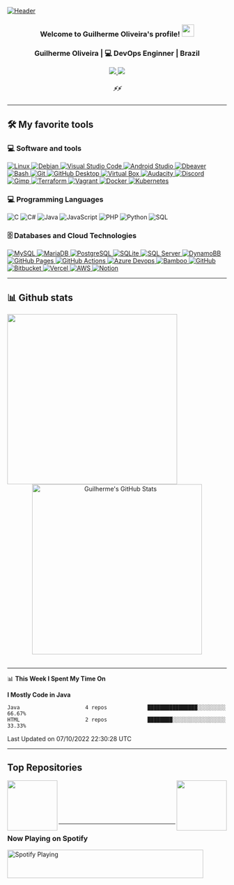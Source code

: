 [![Header](https://raw.githubusercontent.com/guilherme-aroliveira/guilherme-aroliveira/main/images/my_github_banner.png "Header")](https://www.linkedin.com/in/guilherme-oliveira-86ar/)

<h3 align="center">
    Welcome to Guilherme Oliveira's profile!
  <img src="https://github.com/guilherme-aroliveira/guilherme-aroliveira/blob/main/images/wave.gif" width="28">
</h3>

<div align="center">
  <h3> Guilherme Oliveira | 💻 DevOps Enginner | Brazil </h3>
</div>

<p align="center">
  <a href="https://www.linkedin.com/in/guilherme-oliveira-86ar/">
    <img src="https://img.shields.io/twitter/url?label=Linkedin&logo=Linkedin&style=social&url=https%3A%2F%2Fwww.linkedin.com%2Fin%2Fguilherme-oliveira-86ar%2F"/>
  </a>

  <a href="https://www.instagram.com/guilherme.ar86/">
    <img src="https://img.shields.io/twitter/url?label=Intagram&logo=Instagram&style=social&url=https%3A%2F%2Fwww.instagram.com%2Fguilherme.ar86%2F"/>
  </a>
</p>

<h5 align="center">
   <i>⚡️⚡️</i>
</h5>

  ---
## 🛠️ My favorite tools

### 💻 Software and tools
<p>
  <a href="#">
    <img alt="Linux" src="https://img.shields.io/badge/Linux-FCFCFC.svg?logo=Linux&logoColor=black"/>
    <img alt="Debian" src="https://img.shields.io/badge/Debian-FCFCFC.svg?logo=Debian&logoColor=red"/>
    <img alt="Visual Studio Code" src="https://img.shields.io/badge/Visual%20Studio%20Code-0078d7.svg?logo=visual-studio-code&logoColor=white"/>
    <img alt="Android Studio" src="https://img.shields.io/badge/Android Studio-FCFCFC.svg?logo=androidstudio&logoColor=green"/>
    <img alt="Dbeaver" src="https://custom-icon-badges.demolab.com/badge/-Dbeaver-372923?logo=dbeaver-mono&logoColor=white"/>
    <img alt="Bash" src="https://img.shields.io/badge/Bash-121011.svg?logo=gnu-bash&logoColor=white">
    <img alt="Git" src="https://img.shields.io/badge/Git-F05033.svg?logo=git&logoColor=white"/>
    <img alt="GitHub Desktop" src="https://img.shields.io/badge/GitHub%20Desktop-8034A9.svg?logo=github&logoColor=white">
    <img alt="Virtual Box" src="https://img.shields.io/badge/Virtual Box-FFFFFF.svg?logo=virtualbox&logoColor=blue"/>
    <img alt="Audacity" src="https://img.shields.io/badge/-Audacity-0000CC?logo=audacity&logoColor=white">
    <img alt="Discord" src="https://img.shields.io/badge/-Discord-5865F2.svg?logo=discord&logoColor=white">
    <img alt="Gimp" src="https://img.shields.io/badge/-Gimp-FFFFFF.svg?logo=gimp&logoColor=grey"/> 
    <img alt="Terraform" src="https://img.shields.io/badge/-Terraform-FFFFFF.svg?logo=terraform&logoColor=purple"/>
    <img alt="Vagrant" src="https://img.shields.io/badge/-Vagrant-FFFFFF.svg?logo=vagrant&logoColor=blue"/>
    <img alt="Docker" src="https://img.shields.io/badge/-Docker-FFFFFF.svg?logo=docker&logoColor=blue"/>
    <img alt="Kubernetes" src="https://img.shields.io/badge/-Kubernetes-FFFFFF.svg?logo=kubernetes&logoColor=blue"/>
  </a>
</p>

### 💻 Programming Languages
<p>
    <img alt="C" src="https://custom-icon-badges.demolab.com/badge/C-03599C.svg?logo=c-in-hexagon&logoColor=white">
    <img alt="C#" src="https://custom-icon-badges.demolab.com/badge/C%23-68217A.svg?logo=cs2&logoColor=white">
    <img alt="Java" src="https://custom-icon-badges.demolab.com/badge/Java-007396.svg?logo=java&logoColor=white">
    <img alt="JavaScript" src="https://img.shields.io/badge/JavaScript-F7DF1E.svg?logo=javascript&logoColor=black">
    <img alt="PHP" src="https://img.shields.io/badge/PHP-777BB4.svg?logo=php&logoColor=white">
    <img alt="Python" src="https://img.shields.io/badge/Python-14354C.svg?logo=python&logoColor=white">
    <img alt="SQL" src="https://custom-icon-badges.demolab.com/badge/SQL-025E8C.svg?logo=database&logoColor=white">
</p>

### 🗄️ Databases and Cloud Technologies
<p>
    <a href="#">
        <img alt="MySQL" src="https://img.shields.io/badge/MySQL-00f.svg?logo=mysql&logoColor=white">
        <img alt="MariaDB" src="https://img.shields.io/badge/MariaDB-C0765A.svg?logo=mariadb&logoColor=white">
        <img alt="PostgreSQL" src ="https://img.shields.io/badge/PostgreSQL-316192.svg?logo=postgresql&logoColor=white">
        <img alt="SQLite" src ="https://img.shields.io/badge/SQLite-07405e.svg?logo=sqlite&logoColor=white">
        <img alt="SQL Server" src ="https://img.shields.io/badge/SQL Server-FFFFFF.svg?logo=microsoftsqlserver&logoColor=red">
        <img alt="DynamoBB" src ="https://img.shields.io/badge/DynamoDB-FFFFFF.svg?logo=amazondynamodb&logoColor=blue">
        <img alt="GitHub Pages" src="https://img.shields.io/badge/GitHub%20Pages-327FC7.svg?logo=github&logoColor=white">
        <img alt="GitHub Actions" src="https://img.shields.io/badge/GitHub%20Actions-2671E5.svg?logo=github%20actions&logoColor=white">
        <img alt="Azure Devops" src="https://img.shields.io/badge/Azure-FFFFFF.svg?logo=azuredevops&logoColor=blue">
        <img alt="Bamboo" src="https://img.shields.io/badge/Bamboo-FFFFFF.svg?logo=bamboo&logoColor=blue">
        <img alt="GitHub" src="https://img.shields.io/badge/GitHub-327FC7.svg?logo=github&logoColor=white">
        <img alt="Bitbucket" src="https://img.shields.io/badge/BitBucket-FFFFFF.svg?logo=bitbucket&logoColor=blue">
        <img alt="Vercel" src="https://img.shields.io/badge/Vercel-000000.svg?logo=vercel&logoColor=white">
        <img alt="AWS" src="https://img.shields.io/badge/AWS-232F3E.svg?logo=amazonaws&logoColor=white">
        <img alt="Notion" src="https://img.shields.io/badge/Notion-FFFFFF.svg?logo=notion&logoColor=black">
    </a>
</p>    

  ---
## 📊 Github stats

<div align=center>
  <a href="https://github.com/guilherme-aroliveira/guilherme-aroliveira">
    <img align="left" width=390 src="https://github-readme-stats.vercel.app/api/top-langs/?username=guilherme-aroliveira&layout=compact&theme=onedark" />
  </a>

  <a href="https://github.com/guilherme-aroliveira/guilherme-aroliveira">
    <img align="rigth" width=390 src="https://github-readme-stats.vercel.app/api?username=guilherme-aroliveira&show_icons=true&line_height=27&count_private=true&theme=onedark" alt="Guilherme's GitHub Stats" />
  </a>
</div>
<br/>

  ---

  📊 **This Week I Spent My Time On**
<!--START_SECTION:waka-->
**I Mostly Code in Java** 

```text
Java                     4 repos             ████████████████░░░░░░░░░   66.67% 
HTML                     2 repos             ████████░░░░░░░░░░░░░░░░░   33.33%

```



 Last Updated on 07/10/2022 22:30:28 UTC
<!--END_SECTION:waka-->
  ---

## Top Repositories

<div width="100%" align="center"> 
  <a align="left" href="https://github.com/guilherme-aroliveira/guilherme-aroliveira">
    <img align="left" height="115" src="https://github-readme-stats.vercel.app/api/pin/?username=guilherme-aroliveira&repo=una-project1&show_owner=true&theme=onedark" />
  </a>

  <a align="right" href="https://github.com/guilherme-aroliveira/guilherme-aroliveira">
    <img align="right" height="115" src="https://github-readme-stats.vercel.app/api/pin/?username=guilherme-aroliveira&repo=google-glass&show_owner=true&theme=onedark" />
  </a>
</div>
<br/><br/><br/><br/><br/>

  ---

 ### Now Playing on Spotify

[<img src="https://natemoo-re-guilherme-aroliveira.vercel.app/now-playing" width="450" height="65" alt="Spotify Playing"/>](https://open.spotify.com/user/11163880889)
